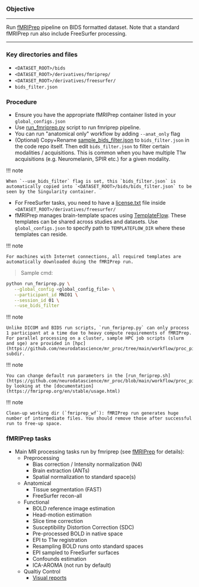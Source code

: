 ### Objective

---

Run [fMRIPrep](https://fmriprep.org/en/stable/) pipeline on BIDS formatted dataset. Note that a standard fMRIPrep run also include FreeSurfer processing.
   
---

### Key directories and files

- `<DATASET_ROOT>/bids`
- `<DATASET_ROOT>/derivatives/fmriprep/`
- `<DATASET_ROOT>/derivatives/freesurfer/`
- `bids_filter.json`

### Procedure

- Ensure you have the appropriate fMRIPrep container listed in your `global_configs.json` 
- Use [run_fmriprep.py](https://github.com/neurodatascience/mr_proc/blob/main/workflow/proc_pipe/fmriprep/run_fmriprep.py) script to run fmriprep pipeline. 
- You can run "anatomical only" workflow by adding `--anat_only` flag
- (Optional) Copy+Rename [sample_bids_filter.json](https://github.com/neurodatascience/mr_proc/blob/main/workflow/proc_pipe/fmriprep/sample_bids_filter.json) to `bids_filter.json` in the code repo itself. Then edit `bids_filter.json` to filter certain modalities / acquisitions. This is common when you have multiple T1w acquisitions (e.g. Neuromelanin, SPIR etc.) for a given modality. 

!!! note

    When `--use_bids_filter` flag is set, this `bids_filter.json` is automatically copied into `<DATASET_ROOT>/bids/bids_filter.json` to be seen by the Singularity container.


- For FreeSurfer tasks, you need to have a [license.txt](https://surfer.nmr.mgh.harvard.edu/fswiki/License) file inside `<DATASET_ROOT>/derivatives/freesurfer/`
- fMRIPrep manages brain-template spaces using [TemplateFlow](https://fmriprep.org/en/stable/spaces.html). These templates can be shared across studies and datasets. Use `global_configs.json` to specify path to `TEMPLATEFLOW_DIR` where these templates can reside. 
   
   
!!! note

    For machines with Internet connections, all required templates are automatically downloaded duing the fMRIPrep run.
    
> Sample cmd:
```bash
python run_fmriprep.py \
   --global_config <global_config_file> \
   --participant_id MNI01 \
   --session_id 01 \
   --use_bids_filter 
```

!!! note

    Unlike DICOM and BIDS run scripts, `run_fmriprep.py` can only process 1 participant at a time due to heavy compute requirements of fMRIPrep. For parallel processing on a cluster, sample HPC job scripts (slurm and sge) are provided in [hpc](https://github.com/neurodatascience/mr_proc/tree/main/workflow/proc_pipe/fmriprep/scripts/hpc) subdir. 


!!! note

    You can change default run parameters in the [run_fmriprep.sh](https://github.com/neurodatascience/mr_proc/blob/main/workflow/proc_pipe/fmriprep/scripts/run_fmriprep.sh) by looking at the [documentation](https://fmriprep.org/en/stable/usage.html)

!!! note

    Clean-up working dir (`fmriprep_wf`): fMRIPrep run generates huge number of intermediate files. You should remove those after successful run to free-up space.


### fMRIPrep tasks
   - Main MR processing tasks run by fmriprep (see [fMRIPrep](https://fmriprep.org/en/stable/) for details):
      - Preprocessing
         - Bias correction / Intensity normalization (N4)
         - Brain extraction (ANTs)
         - Spatial normalization to standard space(s)
      - Anatomical
         - Tissue segmentation (FAST)
         - FreeSurfer recon-all
      - Functional
         - BOLD reference image estimation
         - Head-motion estimation
         - Slice time correction
         - Susceptibility Distortion Correction (SDC)
         - Pre-processed BOLD in native space
         - EPI to T1w registration
         - Resampling BOLD runs onto standard spaces
         - EPI sampled to FreeSurfer surfaces
         - Confounds estimation
         - ICA-AROMA (not run by default)
      - Qualtiy Control
         - [Visual reports](https://fmriprep.org/en/stable/outputs.html#visual-reports)